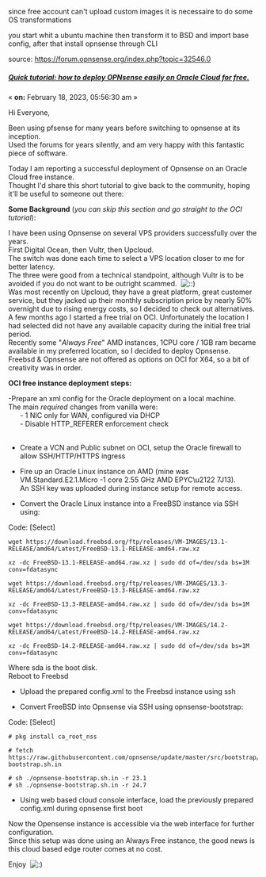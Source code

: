 since free account can't upload custom images it is necessaire to do some OS transformations

you start whit a ubuntu machine then transform it to BSD and import base config, after that install opnsense through CLI


source: https://forum.opnsense.org/index.php?topic=32546.0

##### [Quick tutorial: how to deploy OPNsense easily on Oracle Cloud for free.](https://forum.opnsense.org/index.php?topic=32546.msg157450#msg157450)

« **on:** February 18, 2023, 05:56:30 am »

Hi Everyone,  
  
Been using pfsense for many years before switching to opnsense at its inception.  
Used the forums for years silently, and am very happy with this fantastic piece of software.  
  
Today I am reporting a successful deployment of Opnsense on an Oracle Cloud free instance.  
Thought I'd share this short tutorial to give back to the community, hoping it'll be useful to someone out there:  
  
**Some Background** (_you can skip this section and go straight to the OCI tutorial_):  
  
I have been using Opnsense on several VPS providers successfully over the years.  
First Digital Ocean, then Vultr, then Upcloud.  
The switch was done each time to select a VPS location closer to me for better latency.  
The three were good from a technical standpoint, although Vultr is to be avoided if you do not want to be outright scammed.  ![::)](https://forum.opnsense.org/Smileys/default/rolleyes.gif "Roll Eyes")  
Was most recently on Upcloud, they have a great platform, great customer service, but they jacked up their monthly subscription price by nearly 50% overnight due to rising energy costs, so I decided to check out alternatives.  
A few months ago I started a free trial on OCI. Unfortunately the location I had selected did not have any available capacity during the initial free trial period.  
Recently some "_Always Free_" AMD instances, 1CPU core / 1GB ram became available in my preferred location, so I decided to deploy Opnsense.  
Freebsd & Opnsense are not offered as options on OCI for X64, so a bit of creativity was in order.  
  
**OCI free instance deployment steps:**  
  
-Prepare an xml config for the Oracle deployment on a local machine.  
The main _required_ changes from vanilla were:  
      - 1 NIC only for WAN, configured via DHCP  
      - Disable HTTP_REFERER enforcement check  
       
- Create a VCN and Public subnet on OCI, setup the Oracle firewall to allow SSH/HTTP/HTTPS ingress  
  
- Fire up an Oracle Linux instance on AMD (mine was VM.Standard.E2.1.Micro -1 core 2.55 GHz AMD EPYC\u2122 7J13).  
An SSH key was uploaded during instance setup for remote access.  
  
- Convert the Oracle Linux instance into a FreeBSD instance via SSH using:  

Code: [Select]

```
wget https://download.freebsd.org/ftp/releases/VM-IMAGES/13.1-RELEASE/amd64/Latest/FreeBSD-13.1-RELEASE-amd64.raw.xz 

xz -dc FreeBSD-13.1-RELEASE-amd64.raw.xz | sudo dd of=/dev/sda bs=1M conv=fdatasync
```

```
wget https://download.freebsd.org/ftp/releases/VM-IMAGES/13.3-RELEASE/amd64/Latest/FreeBSD-13.3-RELEASE-amd64.raw.xz 

xz -dc FreeBSD-13.3-RELEASE-amd64.raw.xz | sudo dd of=/dev/sda bs=1M conv=fdatasync
```

```
wget https://download.freebsd.org/ftp/releases/VM-IMAGES/14.2-RELEASE/amd64/Latest/FreeBSD-14.2-RELEASE-amd64.raw.xz 

xz -dc FreeBSD-14.2-RELEASE-amd64.raw.xz | sudo dd of=/dev/sda bs=1M conv=fdatasync
```

Where sda is the boot disk.  
Reboot to Freebsd  
  
- Upload the prepared config.xml to the Freebsd instance using ssh  
  
- Convert FreeBSD into Opnsense via SSH using opnsense-bootstrap:  

Code: [Select]

```
# pkg install ca_root_nss

# fetch https://raw.githubusercontent.com/opnsense/update/master/src/bootstrap/opnsense-bootstrap.sh.in

# sh ./opnsense-bootstrap.sh.in -r 23.1
# sh ./opnsense-bootstrap.sh.in -r 24.7
```

  
- Using web based cloud console interface, load the previously prepared config.xml during opnsense first boot  
  
Now the Opensense instance is accessible via the web interface for further configuration.  
Since this setup was done using an Always Free instance, the good news is this cloud based edge router comes at no cost.  
  
Enjoy  ![:)](https://forum.opnsense.org/Smileys/default/smiley.gif "Smiley")